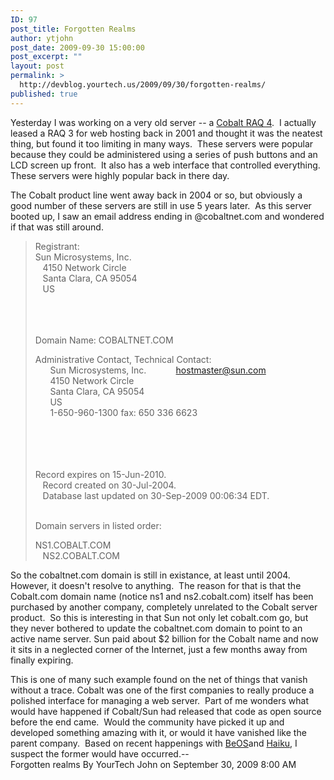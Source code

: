 ```yaml
---
ID: 97
post_title: Forgotten Realms
author: ytjohn
post_date: 2009-09-30 15:00:00
post_excerpt: ""
layout: post
permalink: >
  http://devblog.yourtech.us/2009/09/30/forgotten-realms/
published: true
---
```

Yesterday I was working on a very old server -- a <a href="http://en.wikipedia.org/wiki/Cobalt_RaQ">Cobalt RAQ 4</a>.  I
actually leased a RAQ 3 for web hosting back in 2001 and thought it was
the neatest thing, but found it too limiting in many ways.  These
servers were popular because they could be administered using a series
of push buttons and an LCD screen up front.  It also has a web interface
that controlled everything.  These servers were highly popular back in
there day.

The Cobalt product line went away back in 2004 or so, but obviously a
good number of these servers are still in use 5 years later.  As this
server booted up, I saw an email address ending in @cobaltnet.com and
wondered if that was still around.

<blockquote>
Registrant:<br />
Sun Microsystems, Inc.<br />
   4150 Network Circle<br />
   Santa Clara, CA 95054<br />
   US  </br></br></br></br>

Domain Name: COBALTNET.COM  

Administrative Contact, Technical Contact:<br />
      Sun Microsystems, Inc.            hostmaster@sun.com<br />
      4150 Network Circle<br />
      Santa Clara, CA 95054<br />
      US<br />
      1-650-960-1300 fax: 650 336 6623  </br></br></br></br></br>

Record expires on 15-Jun-2010.<br />
   Record created on 30-Jul-2004.<br />
   Database last updated on 30-Sep-2009 00:06:34 EDT.  </br></br>

Domain servers in listed order:  

NS1.COBALT.COM<br />
   NS2.COBALT.COM  </br>
</blockquote>

So the cobaltnet.com domain is still in existance, at least until 2004. 
However, it doesn't resolve to anything.  The reason for that is that
the Cobalt.com domain name (notice ns1 and ns2.cobalt.com) itself has
been purchased by another company, completely unrelated to the Cobalt
server product.  So this is interesting in that Sun not only let
cobalt.com go, but they never bothered to update the cobaltnet.com
domain to point to an active name server. Sun paid about \$2 billion for
the Cobalt name and now it sits in a neglected corner of the Internet,
just a few months away from finally expiring.

This is one of many such example found on the net of things that vanish
without a trace. Cobalt was one of the first companies to really produce
a polished interface for managing a web server.  Part of me wonders what
would have happened if Cobalt/Sun had released that code as open source
before the end came.  Would the community have picked it up and
developed something amazing with it, or would it have vanished like the
parent company.  Based on recent happenings with <a href="http://en.wikipedia.org/wiki/BeOS">BeOS</a>and <a href="http://www.haiku-os.org/">Haiku</a>,
I suspect the former would have occurred.--<br />
Forgotten realms By YourTech John on September 30, 2009 8:00 AM</br>